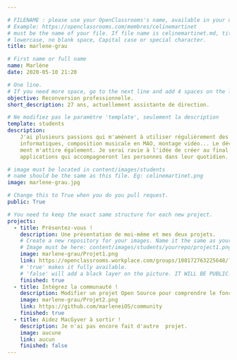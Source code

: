 ```yaml
---

# FILENAME : please use your OpenClassrooms's name, available in your url.
# Example: https://openclassrooms.com/membres/celinemartinet
# must be the name of your file. If file name is celinemartinet.md, title is celinemartinet.
# lowercase, no blank space, Capital case or special character.
title: marlene-grau

# First name or full name
name: Marlène
date: 2020-05-10 21:20

# One line.
# If you need more space, go to the next line and add 4 spaces on the left, as in 'description'.
objective: Reconversion professionnelle.
short_description: 27 ans, actuellement assistante de direction.

# Ne modifiez pas le paramètre 'template', seulement la description
template: students
description:
    J'ai plusieurs passions qui m'amènent à utiliser régulièrement des outils
    informatiques, composition musicale en MAO, montage vidéo... Le développe-
    ment m'attire également. Je serai ravie à l'idée de créer au final des
    applications qui accompagneront les personnes dans leur quotidien.

# image must be located in content/images/students
# name should be the same as this file. Eg: celinemartinet.png
image: marlene-grau.jpg

# Change this to True when you do you pull request.
public: True

# You need to keep the exact same structure for each new project.
projects:
  - title: Présentez-vous !
    description: Une présentation de moi-même et mes deux projets.
    # Create a new repository for your images. Name it the same as your nickname and profile picture.
    # Image must be here: content/images/students/yourrepo/project1.png
    image: marlene-grau/Projet1.png
    link: https://openclassrooms.workplace.com/groups/108172763225648/?multi_permalinks=538887090154211&notif_id=1588284329179925&notif_t=feedback_reaction_generic
    # 'true' makes it fully available.
    # 'false' will add a black layer on the picture. IT WILL BE PUBLIC!
    finished: true
  - title: Intégrez la communauté !
    description: Modifier un projet Open Source pour comprendre le fonctionnement de Git, de Github et des pull requests. 
    image: marlene-grau/Projet2.png
    link: https://github.com/marleneiOS/community
    finished: true
  - title: Aidez MacGyver à sortir !
    description: Je n'ai pas encore fait d'autre  projet.
    image: aucune
    link: aucun
    finished: false
---
```



